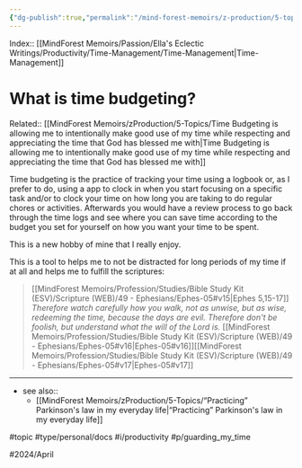 ```yaml
---
{"dg-publish":true,"permalink":"/mind-forest-memoirs/z-production/5-topics/what-is-time-budgeting/"}
---
```


Index:: [[MindForest Memoirs/Passion/Ella's Eclectic Writings/Productivity/Time-Management/Time-Management\|Time-Management]]
# What is time budgeting?
Related:: [[MindForest Memoirs/zProduction/5-Topics/Time Budgeting is allowing me to intentionally make good use of my time while respecting and appreciating the time that God has blessed me with\|Time Budgeting is allowing me to intentionally make good use of my time while respecting and appreciating the time that God has blessed me with]]

Time budgeting is the practice of tracking your time using a logbook or, as I prefer to do, using a app to clock in when you start focusing on a specific task and/or to clock your time on how long you are taking to do regular chores or activities. Afterwards you would have a review process to go back through the time logs and see where you can save time according to the budget you set for yourself on how you want your time to be spent. 

This is a new hobby of mine that I really enjoy.  

This is a tool to helps me to not be distracted for long periods of my time if at all and helps me to fulfill the scriptures: 

> [[MindForest Memoirs/Profession/Studies/Bible Study Kit (ESV)/Scripture (WEB)/49 - Ephesians/Ephes-05#v15\|Ephes 5,15-17]] *Therefore watch carefully how you walk, not as unwise, but as wise,  redeeming the time, because the days are evil.  Therefore don't be foolish, but understand what the will of the Lord is.*  [[MindForest Memoirs/Profession/Studies/Bible Study Kit (ESV)/Scripture (WEB)/49 - Ephesians/Ephes-05#v16\|Ephes-05#v16]][[MindForest Memoirs/Profession/Studies/Bible Study Kit (ESV)/Scripture (WEB)/49 - Ephesians/Ephes-05#v17\|Ephes-05#v17]]


---

- see also:: 
	- [[MindForest Memoirs/zProduction/5-Topics/“Practicing” Parkinson's law in my everyday life\|“Practicing” Parkinson's law in my everyday life]]


#topic #type/personal/docs #i/productivity  #p/guarding_my_time 

#2024/April 
